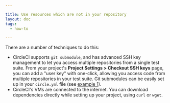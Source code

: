 ```yaml
---

title: Use resources which are not in your repository
layout: doc
tags:
  - how-to

---
```


There are a number of techniques to do this:

*   CircleCI supports `git submodule`, and has advanced SSH key management to let you access multiple repositories from a single test suite.
    From your project's **Project Settings > Checkout SSH keys**
    page, you can add a "user key" with one-click, allowing you access code from multiple repositories in your test suite.
    Git submodules can be easily set up in your `circle.yml` file (see [example 1](/docs/configuration#checkout)).
*   CircleCI's VMs are connected to the internet. You can download dependencies directly while setting up your project, using
    `curl` or `wget`.
